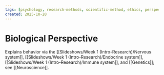 ```yaml
---
tags: [psychology, research-methods, scientific-method, ethics, perspectives]
created: 2025-10-20
---
```

# Biological Perspective

Explains behavior via the [[Slideshows/Week 1 (Intro-Research)/Nervous system]], [[Slideshows/Week 1 (Intro-Research)/Endocrine system]], [[Slideshows/Week 1 (Intro-Research)/Immune system]], and [[Genetics]]; see [[Neuroscience]].
